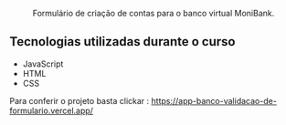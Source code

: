 
<p align="center">Formulário de criação de contas para o banco virtual MoniBank.</p>

## Tecnologias utilizadas durante o curso
* JavaScript
* HTML
* CSS

Para conferir o projeto basta clickar : https://app-banco-validacao-de-formulario.vercel.app/

